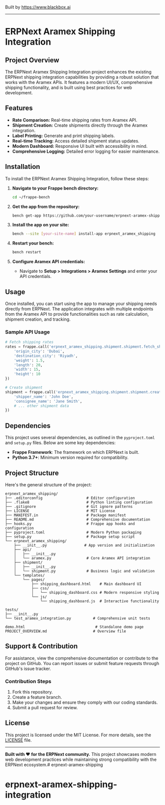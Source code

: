 
Built by https://www.blackbox.ai

---

# ERPNext Aramex Shipping Integration

## Project Overview

The ERPNext Aramex Shipping Integration project enhances the existing ERPNext shipping integration capabilities by providing a robust solution that works with the Aramex APIs. It features a modern UI/UX, comprehensive shipping functionality, and is built using best practices for web development.

## Features

- **Rate Comparison:** Real-time shipping rates from Aramex API.
- **Shipment Creation:** Create shipments directly through the Aramex integration.
- **Label Printing:** Generate and print shipping labels.
- **Real-time Tracking:** Access detailed shipment status updates.
- **Modern Dashboard:** Responsive UI built with accessibility in mind.
- **Comprehensive Logging:** Detailed error logging for easier maintenance.

## Installation

To install the ERPNext Aramex Shipping Integration, follow these steps:

1. **Navigate to your Frappe bench directory:**
   ```bash
   cd ~/frappe-bench
   ```

2. **Get the app from the repository:**
   ```bash
   bench get-app https://github.com/your-username/erpnext-aramex-shipping.git
   ```

3. **Install the app on your site:**
   ```bash
   bench --site [your-site-name] install-app erpnext_aramex_shipping
   ```

4. **Restart your bench:**
   ```bash
   bench restart
   ```

5. **Configure Aramex API credentials:**
   - Navigate to **Setup > Integrations > Aramex Settings** and enter your API credentials.

## Usage

Once installed, you can start using the app to manage your shipping needs directly from ERPNext. The application integrates with multiple endpoints from the Aramex API to provide functionalities such as rate calculation, shipment creation, and tracking.

### Sample API Usage
```python
# Fetch shipping rates
rates = frappe.call('erpnext_aramex_shipping.shipment.shipment.fetch_shipping_rates', {
    'origin_city': 'Dubai',
    'destination_city': 'Riyadh',
    'weight': 1.5,
    'length': 20,
    'width': 15,
    'height': 10
})

# Create shipment
shipment = frappe.call('erpnext_aramex_shipping.shipment.shipment.create_aramex_shipment', {
    'shipper_name': 'John Doe',
    'consignee_name': 'Jane Smith',
    # ... other shipment data
})
```

## Dependencies

This project uses several dependencies, as outlined in the `pyproject.toml` and `setup.py` files. Below are some key dependencies:

- **Frappe Framework**: The framework on which ERPNext is built.
- **Python 3.7+**: Minimum version required for compatibility.

## Project Structure

Here's the general structure of the project:

```
erpnext_aramex_shipping/
├── .editorconfig                    # Editor configuration
├── .flake8                          # Python linting configuration
├── .gitignore                       # Git ignore patterns
├── LICENSE                          # MIT License
├── MANIFEST.in                      # Package manifest
├── README.md                        # Comprehensive documentation
├── hooks.py                         # Frappe app hooks and configuration
├── pyproject.toml                   # Modern Python packaging
├── setup.py                         # Package setup script
└── erpnext_aramex_shipping/
    ├── __init__.py                 # App version and initialization
    ├── api/
    │   ├── __init__.py
    │   └── aramex.py                # Core Aramex API integration
    ├── shipment/
    │   ├── __init__.py
    │   └── shipment.py              # Business logic and validation
    └── templates/
        └── pages/
            ├── shipping_dashboard.html    # Main dashboard UI
            ├── css/
            │   └── shipping_dashboard.css # Modern responsive styling
            └── js/
                └── shipping_dashboard.js  # Interactive functionality

tests/
├── __init__.py
└── test_aramex_integration.py          # Comprehensive unit tests

demo.html                                # Standalone demo page
PROJECT_OVERVIEW.md                     # Overview file
```

## Support & Contribution

For assistance, view the comprehensive documentation or contribute to the project on GitHub. You can report issues or submit feature requests through GitHub's issue tracker.

### Contribution Steps
1. Fork this repository.
2. Create a feature branch.
3. Make your changes and ensure they comply with our coding standards.
4. Submit a pull request for review.

## License

This project is licensed under the MIT License. For more details, see the [LICENSE](LICENSE) file.

---

**Built with ❤️ for the ERPNext community.** This project showcases modern web development practices while maintaining strong compatibility with the ERPNext ecosystem.# erpnext-aramex-shipping
# erpnext-aramex-shipping-integration
